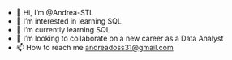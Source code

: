 - 👋 Hi, I’m @Andrea-STL
- 👀 I’m interested in learning SQL
- 🌱 I’m currently learning SQL
- 💞️ I’m looking to collaborate on a new career as a Data Analyst
- 📫 How to reach me andreadoss31@gmail.com

<!---
Andrea-STL/Andrea-STL is a ✨ special ✨ repository because its `README.md` (this file) appears on your GitHub profile.
You can click the Preview link to take a look at your changes.
--->

